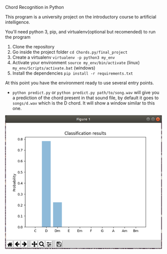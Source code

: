 Chord Recognition in Python

This program is a university project on the introductory course to artificial intelligence.

You'll need python 3, pip, and virtualenv(optional but recomended) to run the program

1. Clone the repository
2. Go inside the project folder `cd Chords.py/final_project`
3. Create a virtualenv ```virtualenv -p python3 my_env```
4. Activate your environment ```source my_env/bin/activate``` (linux) ```my_env/Scripts/activate.bat``` (windows)
5. Install the dependencies ```pip install -r requirements.txt```   

At this point you have the environment ready to use several entry points.

* `python predict.py` or `python predict.py path/to/song.wav` will give you a prediction of the chord present in that sound file, by default it goes to `songs/d.wav` which is the D chord. It will show a window similar to this one.

![title](final_project/images/predict.png)


